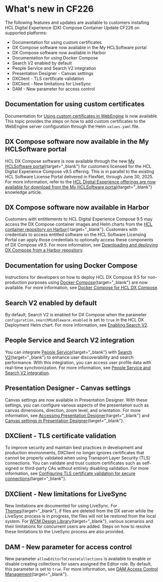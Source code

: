 # What's new in CF226

The following features and updates are available to customers installing HCL Digital Experience (DX) Compose Container Update CF226 on supported platforms:

- Documentation for using custom certificates
- DX Compose software now available in the My HCLSoftware portal
- DX Compose software now available in Harbor
- Documentation for using Docker Compose
- Search V2 enabled by default
- People Service and Search V2 integration
- Presentation Designer - Canvas settings
- DXClient - TLS certificate validation
- DXClient - New limitations for LiveSync
- DAM - New parameter for access control

## Documentation for using custom certificates

Documentation for [Using custom certificates in WebEngine](../deploy_dx/manage/working_with_compose/custom_certificates.md) is now available. This topic provides the steps on how to add custom certificates to the WebEngine server configuration through the Helm `values.yaml` file.

## DX Compose software now available in the My HCLSoftware portal

HCL DX Compose software is now available through the new [My HCLSoftware portal](https://my.hcltechsw.com/){target="_blank"} for customers licensed for the HCL Digital Experience Compose v9.5 offering. This is in parallel to the existing HCL Software License Portal delivered in FlexNet, through June 30, 2025. For more information, refer to the [HCL Digital Experience offerings are now available for download from the My HCLSoftware portal](https://support.hcl-software.com/csm?id=kb_article&sysparm_article=KB0120373){target="_blank"} knowledge article.

## DX Compose software now available in Harbor

Customers with entitlements to HCL Digital Experience Compose 9.5 may access the DX Compose container images and Helm charts from the [HCL container repository on Harbor](https://hclcr.io/){:target="_blank"}. Customers with credentials to access entitled software on the HCL Software Licensing Portal can apply those credentials to optionally access these components of DX Compose v9.5. For more information, see [Downloading and deploying DX Compose from a Harbor repository](../getting_started/download/harbor_container_registry.md).

## Documentation for using Docker Compose

Instructions for developers on how to deploy HCL DX Compose 9.5 for non-production purposes using [Docker Compose](https://docs.docker.com/compose/){target="_blank"} are now available. For more information, see [Docker Compose for HCL DX Compose](../deploy_dx/install/docker_compose.md).

## Search V2 enabled by default

By default, Search V2 is enabled for DX Compose when the parameter `configuration.searchMiddleware.enabled` is set to `true` in the HCL DX Deployment Helm chart. For more information, see [Enabling Search V2](../deploy_dx/manage/cfg_dx_compose/enable_search.md).

## People Service and Search V2 integration

You can integrate [People Service](https://help.hcl-software.com/digital-experience/9.5/latest/extend_dx/integration/people_service/){target="_blank"} with [Search V2](https://help.hcl-software.com/digital-experience/9.5/latest/build_sites/search_v2/){target="_blank"} to enhance user discoverability and search performance. With this integration, you can access user profile data with real-time synchronization. For more information, see [People Service and Search V2 integration](../deploy_dx/manage/cfg_dx_compose/enable_people_service.md#people-service-configuration).

## Presentation Designer - Canvas settings

Canvas settings are now available in Presentation Designer. With these settings, you can configure various aspects of the presentation such as canvas dimensions, direction, zoom level, and orientation. For more information, see [Accessing Presentation Designer](https://help.hcl-software.com/digital-experience/9.5/latest/manage_content/wcm_authoring/presentation_designer/access/){target="_blank"} and [Canvas settings in Presentation Designer](https://help.hcl-software.com/digital-experience/9.5/latest/manage_content/wcm_authoring/presentation_designer/usage/canvas_settings/){target="_blank"}.

## DXClient - TLS certificate validation

To improve security and maintain best practices in development and production environments, DXClient no longer ignores certificates that cannot be properly validated when using Transport Layer Security (TLS) connections. You can validate and trust custom certificates such as self-signed or third-party CAs without entirely disabling validation. For more information, see [Configuring TLS certificate validation for secure connections](https://help.hcl-software.com/digital-experience/9.5/latest/extend_dx/development_tools/dxclient/#configuring-tls-certificate-validation-for-secure-connections){target="_blank"}.

## DXClient - New limitations for LiveSync

New limitations are documented for using LiveSync. For [Themes](https://help.hcl-software.com/digital-experience/9.5/latest/extend_dx/development_tools/dxclient/dxclient_artifact_types/livesync/#themes){target="_blank"}, if files are deleted from the DX server while the LiveSync process is in progress, the files will not be restored from the local system. For [WCM Design Library](https://help.hcl-software.com/digital-experience/9.5/latest/extend_dx/development_tools/dxclient/dxclient_artifact_types/livesync/#wcm-design-library){target="_blank"}, various scenarios and their limitations for concurrent users are added. Steps on how to resolve these limitations to the LiveSync process are also provided.

## DAM - New parameter for access control

New parameter `allowEditorToCreateCollections` is available to enable or disable creating collections for users assigned the Editor role. By default, this parameter is set to `true`. For more information, see [DAM Access Control Management](https://help.hcl-software.com/digital-experience/9.5/latest/manage_content/digital_assets/usage/managing_dam/dam_access_control/#dam-access-control-in-detail){target="_blank"}.
